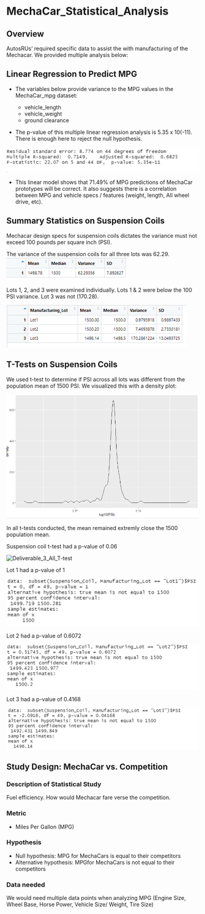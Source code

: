 # MechaCar_Statistical_Analysis

## Overview
AutosRUs’ required specific data to assist the with manufacturing of the Mechacar. We provided multiple analysis below:

## Linear Regression to Predict MPG
- The variables below provide variance to the MPG values in the MechaCar_mpg dataset:
	- vehicle_length
	- vehicle_weight
	- ground clearance
	
	
- The p-value of this multiple linear regression analysis is 5.35 x 10(-11). There is enough here to reject the null hypothesis.

![Deliverable_1](/Resources/1_lin.png)

- This linear model shows that 71.49% of MPG predictions of MechaCar prototypes will be correct. It also suggests there is a correlation between MPG and vehicle specs / features (weight, length, All wheel drive, etc).

## Summary Statistics on Suspension Coils
Mechacar design specs for suspension coils dictates the variance must not exceed 100 pounds per square inch (PSI).

The variance of the suspension coils for all three lots was 62.29.  
![Deliverable_2_TotalSum](/Resources/2_suscoil.png)

Lots 1, 2, and 3 were examined individually. Lots 1 & 2 were below the 100 PSI variance. Lot 3 was not (170.28).

![Deliverable_2_LotSum](/Resources/3_lot.png)


## T-Tests on Suspension Coils
We used t-test to determine if PSI across all lots was different from the population mean of 1500 PSI. We visualized this with a density plot: 

![Deliverable 2_DensityPlot](/Resources/4_ttest.png)


In all t-tests conducted, the mean remained extremly close the 1500 population mean.

Suspension coil t-test  had a p-value of 0.06  

![Deliverable_3_All_T-test](/Rsources/5_suspv0602.png)

Lot 1 had a p-value of 1

![Deliverable_3_Lot1_T-test](/Resources/6_suspv1.png)

Lot 2 had a p-value of 0.6072 

![Deliverable_3_Lot2_T-test](/Resources/7_suspv06.PNG)

Lot 3 had a p-value of 0.4168

![Deliverable_3_Lot3_T-test](/Resources/8_suspv04.png)

## Study Design: MechaCar vs. Competition
### Description of Statistical Study
Fuel efficiency. How would Mechacar fare verse the competition.

### Metric
- Miles Per Gallon (MPG)

### Hypothesis
- Null hypothesis: MPG for MechaCars is equal to their competitors
- Alternative hypothesis: MPGfor MechaCars is not equal to their competitors

### Data needed
We would need multiple data points when analyzing MPG (Engine Size, Wheel Base, Horse Power, Vehicle Size/ Weight, Tire Size)
